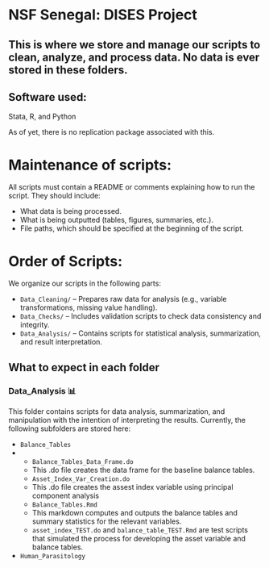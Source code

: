 # NSF Senegal: DISES Project  
## This is where we store and manage our scripts to clean, analyze, and process data. No data is **ever** stored in these folders.

## Software used:  
Stata, R, and Python  

As of yet, there is no replication package associated with this.  

# Maintenance of scripts:  
All scripts must contain a README or comments explaining how to run the script. They should include:  
- What data is being processed.  
- What is being outputted (tables, figures, summaries, etc.).  
- File paths, which should be specified at the beginning of the script.  

# Order of Scripts:  
We organize our scripts in the following parts:  
* `Data_Cleaning/` – Prepares raw data for analysis (e.g., variable transformations, missing value handling).  
* `Data_Checks/` – Includes validation scripts to check data consistency and integrity.  
* `Data_Analysis/` – Contains scripts for statistical analysis, summarization, and result interpretation.  

## What to expect in each folder  

### Data_Analysis 📊 
This folder contains scripts for data analysis, summarization, and manipulation with the intention of interpreting the results. Currently, the following subfolders are stored here:  
* `Balance_Tables`
* * `Balance_Tables_Data_Frame.do`
  *  This .do file creates the data frame for the baseline balance tables.
  *  `Asset_Index_Var_Creation.do`
  *  This .do file creates the assest index variable using principal component analysis
  *  `Balance_Tables.Rmd`
  *  This markdown computes and outputs the balance tables and summary statistics for the relevant variables. 
  *  `asset_index_TEST.do` and `balance_table_TEST.Rmd` are test scripts that simulated the process for developing the asset variable and balance tables.
* `Human_Parasitology`
  
